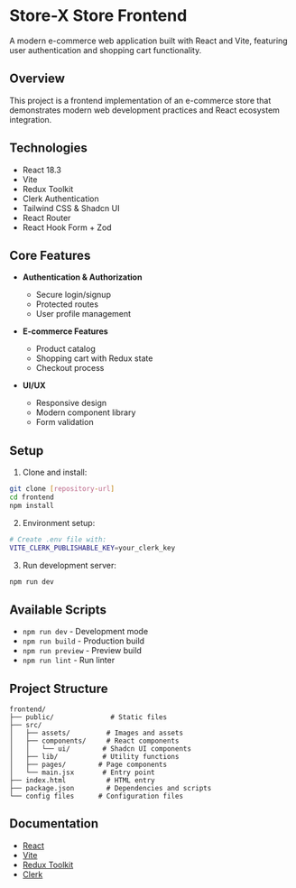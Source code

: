 # Store-X Store Frontend

A modern e-commerce web application built with React and Vite, featuring user authentication and shopping cart functionality.

## Overview

This project is a frontend implementation of an e-commerce store that demonstrates modern web development practices and React ecosystem integration.

## Technologies

- React 18.3
- Vite
- Redux Toolkit
- Clerk Authentication
- Tailwind CSS & Shadcn UI
- React Router
- React Hook Form + Zod

## Core Features

- **Authentication & Authorization**
  - Secure login/signup
  - Protected routes
  - User profile management

- **E-commerce Features**
  - Product catalog
  - Shopping cart with Redux state
  - Checkout process

- **UI/UX**
  - Responsive design
  - Modern component library
  - Form validation

## Setup

1. Clone and install:
```bash
git clone [repository-url]
cd frontend
npm install
```

2. Environment setup:
```bash
# Create .env file with:
VITE_CLERK_PUBLISHABLE_KEY=your_clerk_key
```

3. Run development server:
```bash
npm run dev
```

## Available Scripts

- `npm run dev` - Development mode
- `npm run build` - Production build
- `npm run preview` - Preview build
- `npm run lint` - Run linter

## Project Structure

```
frontend/
├── public/              # Static files
├── src/
│   ├── assets/         # Images and assets
│   ├── components/     # React components
│   │   └── ui/        # Shadcn UI components
│   ├── lib/           # Utility functions
│   ├── pages/        # Page components
│   └── main.jsx       # Entry point
├── index.html          # HTML entry
├── package.json        # Dependencies and scripts
└── config files      # Configuration files
```

## Documentation

- [React](https://reactjs.org/)
- [Vite](https://vitejs.dev/)
- [Redux Toolkit](https://redux-toolkit.js.org/)
- [Clerk](https://clerk.dev/docs)
